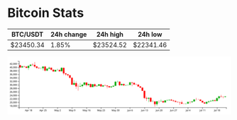 # Bitcoin Stats

BTC/USDT|24h change|24h high|24h low|
|---|---|---|---|
|$23450.34|1.85%|$23524.52|$22341.46|

<img src="./chart.svg">
